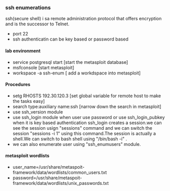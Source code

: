 ### ssh enumerations
ssh(secure shell) i sa remote administration protocol that offers encryption and is the successor to Telnet.
- port 22
- ssh authenticatin can be key based or password based
#### lab environment
- service postgresql start [start the metasploit database]
- msfconsole [start metasploit]
- workspace -a ssh-enum [ add a workdspace into metasploit]

#### Procedures
- setg RHOSTS 192.30.120.3 [set global variable for remote host to make the tasks easy]
- search type:auxiliary name:ssh [narrow down the search in metasploit]
- use ssh_version module
- use ssh_login module when user use password or use ssh_login_pubkey when it is key based authentication
ssh_login creates a session.we can see the session usign "sessions" command  and we can switch the session "sessions -i 1" using this command.The session is actually a shell.We can switch to bash shell using "/bin/bash -i" .
- we can also enumerate user using "ssh_enumusers" module.


#### metasploit wordlists
- user_name=/usr/share/metaspoit-framework/data/wordlists/common_users.txt
- password=/usr/share/metaspoit-framework/data/wordlists/unix_passwords.txt
